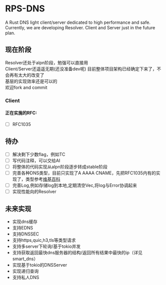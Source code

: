 # RPS-DNS
A Rust DNS light client/server dedicated to high performance and safe.
Currently, we are developing Resolver. Client and Server just in the future plan.

## 现在阶段
Resolver还处于alpn阶段，勉强可以直接用  
Client/Server还遥遥无期(还没准备dev呢)
目前整体项目架构已经确定下来了，不会再有太大的改变了  
基层的实现效率还是可以的  
欢迎fork and commit  

### Client
#### 正在实施的RFC:
- [ ] RFC1035  

## 待办
- [ ] 解决剩下少数flag，例如TC  
- [ ] 写代码注释，可以交给AI  
- [ ] 将整体的代码实现从alpn阶段逐步转成stable阶段
- [ ] 完善各种DNS类型，目前只实现了A AAAA CNAME，先把RFC1035内有的实现了，类型参考[维基百科](https://en.wikipedia.org/wiki/List_of_DNS_record_types) 
- [ ] 完善Log,例如存储log到本地,定期清空Vec,将log与Error协调起来
- [ ] 实现性能向的Resolver  

## 未来实现
- 实现dns缓存
- 支持EDNS
- 支持DNSSEC
- 支持https,quic,h3,tls等类型请求
- 支持多server下轮询/基于tokio并发
- 支持获取返回最快dns服务器的结构/返回所有结果中最快的ip（详见smart_dns）
- 实现基于tokio的DNSServer
- 实现递归查询
- 支持私人DNS
